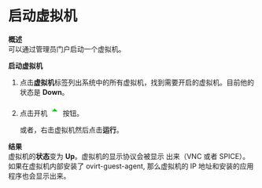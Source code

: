 # 启动虚拟机

**概述**<br/>
可以通过管理员门户启动一个虚拟机。


**启动虚拟机**

1. 点击**虚拟机**标签列出系统中的所有虚拟机，找到需要开启的虚拟机。目前他的状态是 **Down**。

2. 点击开机 ![开机按钮](../images/vm-start.btn.png) 按钮。

   或者，右击虚拟机然后点击**运行**。


**结果**<br/>
虚拟机的**状态**变为 **Up**。虚拟机的显示协议会被显示 出来（VNC 或者
SPICE）。如果在虚拟机内部安装了 ovirt-guest-agent, 那么虚拟机的 IP
地址和安装的应用程序也会显示出来。
